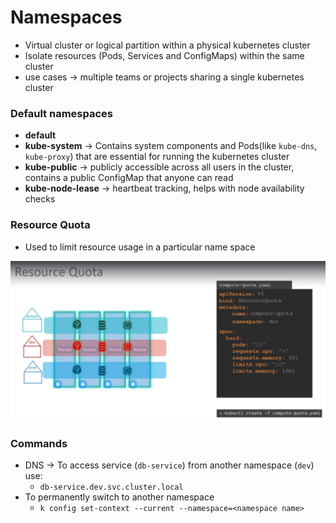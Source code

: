 # Namespaces

- Virtual cluster or logical partition within a physical kubernetes cluster
- Isolate resources (Pods, Services and ConfigMaps) within the same cluster
- use cases -> multiple teams or projects sharing a single kubernetes cluster

### Default namespaces

- **default**
- **kube-system** -> Contains system components and Pods(like `kube-dns`, `kube-proxy`) that are essential for running the kubernetes cluster
- **kube-public** -> publicly accessible across all users in the cluster, contains a public ConfigMap that anyone can read
- **kube-node-lease** -> heartbeat tracking, helps with node availability checks

### Resource Quota

- Used to limit resource usage in a particular name space

![alt text](./images/image_10.png)

### Commands

- DNS -> To access service (`db-service`) from another namespace (`dev`) use:
  - `db-service.dev.svc.cluster.local`
- To permanently switch to another namespace
  - `k config set-context --current --namespace=<namespace name>`
